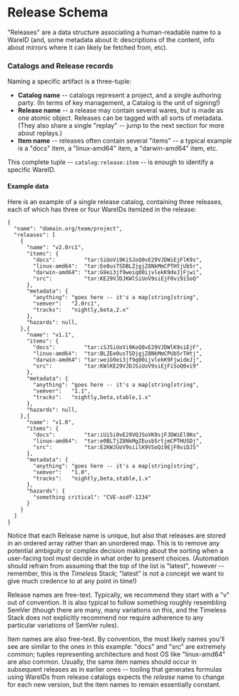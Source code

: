 Release Schema
==============

"Releases" are a data structure associating a human-readable name
to a WareID (and, some metadata about it: descriptions of the content,
info about mirrors where it can likely be fetched from, etc).

### Catalogs and Release records

Naming a specific artifact is a three-tuple:

- **Catalog name** -- catalogs represent a project, and a single authoring party.
  (In terms of key management, a Catalog is the unit of signing!)
- **Release name** -- a release may contain several wares, but is made as one
  atomic object.  Releases can be tagged with all sorts of metadata.
  (They also share a single "replay" -- jump to the next section for more
  about replays.)
- **Item name** -- releases often contain several "items" -- a typical example
  is a "docs" item, a "linux-amd64" item, a "darwin-amd64" item, etc.

This complete tuple -- `catalog:release:item` -- is enough to identify a specific WareID.

#### Example data

Here is an example of a single release catalog, containing three releases,
each of which has three or four WareIDs itemized in the release:

```
{
  "name": "domain.org/team/project",
  "releases": [
    {
      "name": "v2.0rc1",
      "items": {
        "docs":         "tar:SiUoVi9KiSJoQ0vE29VJDWiEjFlK9s",
        "linux-amd64":  "tar:Ee0usTSDBLZjgjZ8NkMmCPTHtjUb5r",
        "darwin-amd64": "tar:G9ei3jf9weiq00ijvlekK9deJjFjwi",
        "src":          "tar:KE29VJDJKWlSiUoV9siEjF0vi9iSoQ"
      },
      "metadata": {
        "anything": "goes here -- it's a map[string]string",
        "semver":   "2.0rc1",
        "tracks":   "nightly,beta,2.x"
      },
      "hazards": null,
    },{
      "name": "v1.1",
      "items": {
        "docs":         "tar:iSJSiUoVi9KoQ0vE29VJDWlK9siEjF",
        "linux-amd64":  "tar:BLZEe0usTSDjgjZ8NkMmCPUb5rTHtj",
        "darwin-amd64": "tar:weiG9ei3jf9q00ijvlekK9FjwideJj",
        "src":          "tar:KWlKE29VJDJSiUoV9siEjFiSoQ0vi9"
      },
      "metadata": {
        "anything": "goes here -- it's a map[string]string",
        "semver":   "1.1",
        "tracks":   "nightly,beta,stable,1.x"
      },
      "hazards": null,
    },{
      "name": "v1.0",
      "items": {
        "docs":         "tar:iUiSi0vE29VQJSoVK9sjFJDWiEl9Ko",
        "linux-amd64":  "tar:e0BLTjZ8NkMgZEusb5rtjmCPTHUSDj",
        "src":          "tar:E2KWJUoV9siilK9VSoQi9EjF0viDJS"
      },
      "metadata": {
        "anything": "goes here -- it's a map[string]string",
        "semver":   "1.0",
        "tracks":   "nightly,beta,stable,1.x"
      },
      "hazards": {
        "something critical": "CVE-asdf-1234"
      }
    }
  ]
}
```

Notice that each Release name is unique, but also that releases are stored in
an ordered array rather than an unordered map.  This is to remove any potential
ambiguity or complex decision making about the sorting when a user-facing tool
must decide in what order to present choices.
(Automation should refrain from assuming that the top of the list is "latest",
however -- remember, this is the *Timeless* Stack; "latest" is not a concept
we want to give much credence to at any point in time!)

Release names are free-text.  Typically, we recommend they start with a "v"
out of convention.  It is also typical to follow something roughly resembling
SemVer (though there are many, many variations on this, and the Timeless Stack
does not explicitly recommend nor require adherence to any particular variations
of SemVer rules).

Item names are also free-text.  By convention, the most likely names you'll see
are similar to the ones in this example: "docs" and "src" are extremely common;
tuples representing architecture and host OS like "linux-amd64" are also common.
Usually, the same item names should occur in subsequent releases as in earlier
ones -- tooling that generates formulas using WareIDs from release catalogs
expects the *release* name to change for each new version, but the item names
to remain essentially constant.
